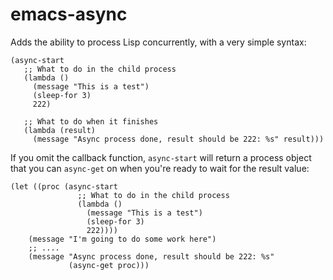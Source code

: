 # emacs-async

Adds the ability to process Lisp concurrently, with a very simple syntax:

    (async-start
       ;; What to do in the child process
       (lambda ()
         (message "This is a test")
         (sleep-for 3)
         222)

       ;; What to do when it finishes
       (lambda (result)
         (message "Async process done, result should be 222: %s" result)))

If you omit the callback function, `async-start` will return a process object
that you can `async-get` on when you're ready to wait for the result value:

    (let ((proc (async-start
                   ;; What to do in the child process
                   (lambda ()
                     (message "This is a test")
                     (sleep-for 3)
                     222))))
        (message "I'm going to do some work here")
        ;; ....
        (message "Async process done, result should be 222: %s"
                 (async-get proc)))
